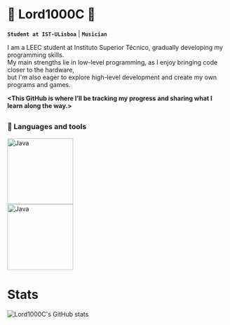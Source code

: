 # 🎵 Lord1000C 🎵

**`Student at IST-ULisboa`** | **`Musician`**

I am a LEEC student at Instituto Superior Técnico, gradually developing my programming skills.  
My main strengths lie in low-level programming, as I enjoy bringing code closer to the hardware,   
but I'm also eager to explore high-level development and create my own programs and games.  

**<This GitHub is where I’ll be tracking my progress and sharing what I learn along the way.>**
 
## 
### 🧰 Languages and tools  
  
  
<img align="left" alt="Java" width="150px" style="padding-right:150px;" src="https://github.com/user-attachments/assets/339ba3cd-27bf-4b36-bbb9-2a0ed3c9eec5"/>  

<img align="left" alt="Java" width="150px" style="padding-right:150px;" src="https://github.com/user-attachments/assets/4ee15081-f992-4f7d-ae7e-d98278d742f1"/> 

<br clear="left"/>
      


# Stats
![Lord1000C's GitHub stats](https://github-readme-stats.vercel.app/api?username=Lord1000C&show_icons=true&theme=dark)





